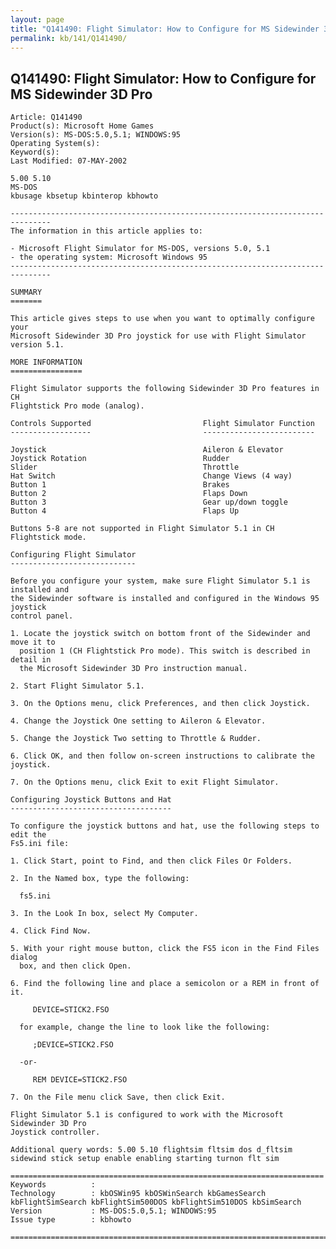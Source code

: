 ```yaml
---
layout: page
title: "Q141490: Flight Simulator: How to Configure for MS Sidewinder 3D Pro"
permalink: kb/141/Q141490/
---
```


## Q141490: Flight Simulator: How to Configure for MS Sidewinder 3D Pro

	Article: Q141490
	Product(s): Microsoft Home Games
	Version(s): MS-DOS:5.0,5.1; WINDOWS:95
	Operating System(s): 
	Keyword(s): 
	Last Modified: 07-MAY-2002
	
	5.00 5.10
	MS-DOS
	kbusage kbsetup kbinterop kbhowto
	
	-------------------------------------------------------------------------------
	The information in this article applies to:
	
	- Microsoft Flight Simulator for MS-DOS, versions 5.0, 5.1 
	- the operating system: Microsoft Windows 95 
	-------------------------------------------------------------------------------
	
	SUMMARY
	=======
	
	This article gives steps to use when you want to optimally configure your
	Microsoft Sidewinder 3D Pro joystick for use with Flight Simulator version 5.1.
	
	MORE INFORMATION
	================
	
	Flight Simulator supports the following Sidewinder 3D Pro features in CH
	Flightstick Pro mode (analog).
	
	Controls Supported                         Flight Simulator Function
	------------------                         -------------------------
	
	Joystick                                   Aileron & Elevator
	Joystick Rotation                          Rudder
	Slider                                     Throttle
	Hat Switch                                 Change Views (4 way)
	Button 1                                   Brakes
	Button 2                                   Flaps Down
	Button 3                                   Gear up/down toggle
	Button 4                                   Flaps Up
	
	Buttons 5-8 are not supported in Flight Simulator 5.1 in CH Flightstick mode.
	
	Configuring Flight Simulator
	----------------------------
	
	Before you configure your system, make sure Flight Simulator 5.1 is installed and
	the Sidewinder software is installed and configured in the Windows 95 joystick
	control panel.
	
	1. Locate the joystick switch on bottom front of the Sidewinder and move it to
	  position 1 (CH Flightstick Pro mode). This switch is described in detail in
	  the Microsoft Sidewinder 3D Pro instruction manual.
	
	2. Start Flight Simulator 5.1.
	
	3. On the Options menu, click Preferences, and then click Joystick.
	
	4. Change the Joystick One setting to Aileron & Elevator.
	
	5. Change the Joystick Two setting to Throttle & Rudder.
	
	6. Click OK, and then follow on-screen instructions to calibrate the joystick.
	
	7. On the Options menu, click Exit to exit Flight Simulator.
	
	Configuring Joystick Buttons and Hat
	------------------------------------
	
	To configure the joystick buttons and hat, use the following steps to edit the
	Fs5.ini file:
	
	1. Click Start, point to Find, and then click Files Or Folders.
	
	2. In the Named box, type the following:
	
	  fs5.ini
	
	3. In the Look In box, select My Computer.
	
	4. Click Find Now.
	
	5. With your right mouse button, click the FS5 icon in the Find Files dialog
	  box, and then click Open.
	
	6. Find the following line and place a semicolon or a REM in front of it.
	
	     DEVICE=STICK2.FSO
	
	  for example, change the line to look like the following:
	
	     ;DEVICE=STICK2.FSO
	
	  -or-
	
	     REM DEVICE=STICK2.FSO
	
	7. On the File menu click Save, then click Exit.
	
	Flight Simulator 5.1 is configured to work with the Microsoft Sidewinder 3D Pro
	Joystick controller.
	
	Additional query words: 5.00 5.10 flightsim fltsim dos d_fltsim sidewind stick setup enable enabling starting turnon flt sim
	
	======================================================================
	Keywords          :  
	Technology        : kbOSWin95 kbOSWinSearch kbGamesSearch kbFlightSimSearch kbFlightSim500DOS kbFlightSim510DOS kbSimSearch
	Version           : MS-DOS:5.0,5.1; WINDOWS:95
	Issue type        : kbhowto
	
	=============================================================================
	
